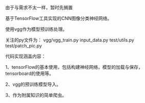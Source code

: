 由于与需求不太一样，暂时先搁置

基于TensorFlow工具实现的CNN图像分类神经网络。

使用vgg作为模型预训练处理。

关注的py文件为：
vgg/vgg_train.py
input_data.py
test/utils.py
test/patch_pic.py


代码实现涵盖内容：

1、tensorFlow的基本使用，包括构建神经网络，模型的加载与保存，tensorboard的使用等。

2、vgg的预训练模型导入。

3、作为附属知识的简单爬虫。
  
